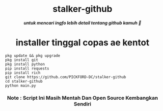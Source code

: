 <h1 align='center'>stalker-github</h1>
<h5 align='center'>untuk mencari ingfo lebih detail tentang github kamuh 🥰</h5>
<h1 align='center'>installer tinggal copas ae kentot</h1>

```
pkg update && pkg upgrade
pkg install git
pkg install python
pip install requests
pip install rich
git clone https://github.com/PICKFORD-DC/stalker-github
cd stalker-github
python main.py
```
<h3 align='center'>Note : Script Ini Masih Mentah Dan Open Source Kembangkan Sendiri </h3>
